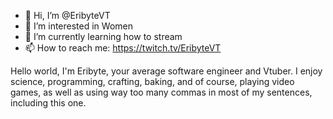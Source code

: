 - 👋 Hi, I’m @EribyteVT
- 👀 I’m interested in Women
- 🌱 I’m currently learning how to stream
- 📫 How to reach me: https://twitch.tv/EribyteVT

Hello world, I'm Eribyte, your average software engineer and Vtuber. I enjoy science, programming, crafting, baking, and of course, playing video games, as well as using way too many commas in most of my sentences, including this one.

<!---
EribyteVT/EribyteVT is a ✨ special ✨ repository because its `README.md` (this file) appears on your GitHub profile.
You can click the Preview link to take a look at your changes.
--->
